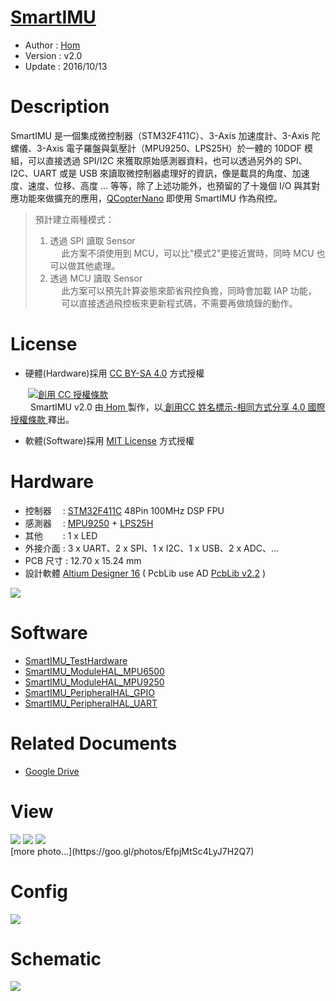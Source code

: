 ﻿[SmartIMU](https://github.com/Hom-Wang/SmartIMU)
========
* Author  : [Hom](http://about.me/Hom)
* Version : v2.0
* Update  : 2016/10/13

Description
========
SmartIMU 是一個集成微控制器（STM32F411C）、3-Axis 加速度計、3-Axis 陀螺儀、3-Axis 電子羅盤與氣壓計（MPU9250、LPS25H）於一體的 10DOF 模組，可以直接透過 SPI/I2C 來獲取原始感測器資料，也可以透過另外的 SPI、I2C、UART 或是 USB 來讀取微控制器處理好的資訊，像是載具的角度、加速度、速度、位移、高度 ... 等等，除了上述功能外，也預留的了十幾個 I/O 與其對應功能來做擴充的應用，[QCopterNano](https://github.com/QCopter/QCopterNano) 即使用 SmartIMU 作為飛控。
> 預計建立兩種模式：  
> 1. 透過 SPI 讀取 Sensor  
> 　 此方案不須使用到 MCU，可以比"模式2"更接近實時，同時 MCU 也可以做其他處理。  
> 2. 透過 MCU 讀取 Sensor  
> 　 此方案可以預先計算姿態來節省飛控負擔，同時會加載 IAP 功能，  
> 　 可以直接透過飛控板來更新程式碼，不需要再做燒錄的動作。  

License
========
* 硬體(Hardware)採用 [CC BY-SA 4.0](http://creativecommons.org/licenses/by-sa/4.0/deed.zh_TW)  方式授權 
  
　　<a rel="license" href="http://creativecommons.org/licenses/by-sa/4.0/deed.zh_TW"><img alt="創用 CC 授權條款" style="border-width:0" src="http://i.creativecommons.org/l/by-sa/3.0/tw/80x15.png" /></a>  
　　<span xmlns:dct="http://purl.org/dc/terms/" property="dct:title"> SmartIMU v2.0 </span>由<a xmlns:cc="http://creativecommons.org/ns#" href="http://about.me/Hom" property="cc:attributionName" rel="cc:attributionURL"> Hom </a>製作，以<a rel="license" href="http://creativecommons.org/licenses/by-sa/4.0/deed.zh_TW"> 創用CC 姓名標示-相同方式分享 4.0 國際 授權條款 </a>釋出。  

* 軟體(Software)採用 [MIT License](http://opensource.org/licenses/MIT) 方式授權  

Hardware
========
* 控制器　 : [STM32F411C](http://www.st.com/web/en/catalog/mmc/FM141/SC1169/SS1577/LN1877/PF260148) 48Pin 100MHz DSP FPU
* 感測器　 : [MPU9250](http://www.invensense.com/mems/gyro/mpu9250.html) + [LPS25H](http://www.st.com/web/catalog/sense_power/FM89/SC1316/PF255230)
* 其他　　 : 1 x LED
* 外接介面 : 3 x UART、2 x SPI、1 x I2C、1 x USB、2 x ADC、...
* PCB 尺寸 : 12.70 x 15.24 mm
* 設計軟體 [Altium Designer 16](http://www.altium.com/en/products/altium-designer) ( PcbLib use AD [PcbLib v2.2](https://github.com/KitSprout/AltiumDesigner_PcbLibrary/releases/tag/v2.2) )

<img src="https://lh3.googleusercontent.com/licxJsxRTuTLnPZZlofxS0ZMqrvBqYvuA-FqHDHxf8Oq6VUwYCk2uyAkr22z7EwHdeuyAnASocn5vM7uItCAZi5S3wWhRUFsGZMYnZrQiewkpgBc7S_-pd6NFrvHHTzyzLAEdI57nBOKRzxo-sV7nLZvLuy5dDp8kWAx5G9Iylb2brZFcyH3f5IcD4Y78eah89jBiIQfb6Omhc_-aSjhUXzB2hvIwAFj3thQ3bZsQW-9Jiy1rNDQKSnmwmY3IBmCTqiU_VATd6uq-Z4RW1W17xR88L22QXLcPiyQsKeTe5eQBlxzujmmOIpny1PlDelgeG6PQ9elcFpqGlSPiKmEmMl5QQYrtfquhti4lXoPWiavtQkvg3ZlF9YxY6RAf3dHQNhOEr8gcYc7m6tczmdy5lTY0F6PgDAZXVVxbnNWXq6N-QVrAEKPsewGP4mg17A-MoHurVD5PyCvI8l-MXWh2_WvgUktvqanB5jq69m_uUjDts7o4UIsXKphPlFTSpr7Q7Sj4BprPOsBF89t6-ZJbq2Vu2WmZsCb6usBPXLMV2E5HF-tgOAre3XMwK7Yb3Rsf637=w820-h640-no"/>

Software
========
* [SmartIMU_TestHardware](https://github.com/Hom-Wang/SmartIMU/tree/master/Software/SmartIMU_TestHardware)
* [SmartIMU_ModuleHAL_MPU6500](https://github.com/Hom-Wang/SmartIMU/tree/master/Software/SmartIMU_ModuleHAL_MPU6500)
* [SmartIMU_ModuleHAL_MPU9250](https://github.com/Hom-Wang/SmartIMU/tree/master/Software/SmartIMU_ModuleHAL_MPU9250)
* [SmartIMU_PeripheralHAL_GPIO](https://github.com/Hom-Wang/SmartIMU/tree/master/Software/SmartIMU_PeripheralHAL_GPIO)
* [SmartIMU_PeripheralHAL_UART](https://github.com/Hom-Wang/SmartIMU/tree/master/Software/SmartIMU_PeripheralHAL_UART)

Related Documents
========
* [Google Drive](https://goo.gl/lxlWVo)

View
========
<img src="https://lh3.googleusercontent.com/uQ88Q_gPXKgzSeStGQ-kGKBkgspJCNxCLVJEgJLyI2bOD6iCXu7vgKVb-sB1rm_2UdyNVsLckJeZDEsUs09l9bM1T7Zjx0xA0bXVbK6fJ07o5EJalJ3M4-LBCQ2Tf1mD4B7ZNaQ0yV9a0zehk06_iopncFqL3-mh-cNHpyHlX10utQy0yLPy_zVD6qcMk5QrytOvkRjKa5MUPi3irwiDNKGREHcH69BT-ZlBgN4UvjMarEvlWiu4Royo-rjPEPUEqcOPabIp4_zVM3PxC_TZSKQPFxSJMcAV0L3ftk52WU3g4F9wgoZD2Cfkz7nH3jLn0K-Q4heF0RcTXSVi2dZcXA1VYM0dPkqaZtyksGftCJUcU6BgGJK-vyrPK4c09LbxyvBLRjyCGWWb85tcGKuqMe8yDdrPB42ekp7R9JZGvVdcle4UnaAbf0T48Sz2ZjNIfh284tPhNBFTsV2FCIuV5BigISUcS3hNgJB8uFOb0-2GI3rY_V6MOZsWU4-eOfP_G3v5GVEfQTJMOHrznM0yxXdxbcuY75bp8WiN-OBi9_IMcycR3903zQWbrBs_WgTz8y97=w1034-h775-no"/>
<img src="https://lh3.googleusercontent.com/oCyDTi2Uh-SvK_QKjdw3HS-J1dwxIBlZTHVIbk71G106X3wA9O--8fw-Hm7cx8NuqmxbyS1XNw_WEPMcGO55gf-Gm7N_5SRLJYYF6pL3jGwT1-vkHcFL4fdYbmapGc7mP0XkyzicTwAlD7Hsjap35jFi3D4zbJh3BeAkgfUY1zR4J-IK9h5qrsyRMi5WQVgADcjEdDR6eZe45ruD_UKeiVBduCHZ77ULRT_gYF-WHGna7zMQDVRdQOX1FNQeex9BiPEc0yIUJp6H5mf12n7n3wRkOMiwurekXVc2tJUXAV849rOfx7rBI9_BgU_pBG6Hgicj2CQqL48nP6ouuY6pm5m27IT3KjPF-GE9IsDhdLhfAyYsxfDr4BfJ4PzYKkXDlXWpFri73uCD6BqtvyKV38x2EU0K2OUQeJoGVMax2DTyRLhGW7TkNt6ggz2gyYakrDPRl-z31X_qHViuklyptnqwBx5XuIWt6VQOMK9X6cZrq-zf2oJJgIwGU6XcIkNrOcj3f-aycWVdXDWhdGWOY9oR5xYijZmeh1ObMjPG2sL1UVoNF853Wa4RzxNmnrF5pt-o=w1034-h775-no"/>
<img src="https://lh3.googleusercontent.com/KXd2Y2Ptsf-PeH4lp2HCvZcebQV8Frodng1kN31TEERZ4A9GtYcO_6lQ6U-5C1ykVlfk5uw7Ohzipect9kMQDbHPYUZsgy7wxOBs34mEhkiBOvrTfbf0daDnmokohrkQde7yNl6_4HiePosvKPpWIkaL3WYN4upAiJ3WQldcl7o9gix6jXPbsk0XH4Po0l3CMOd7_cBHKCyHmbtmQgzPqg_0Z0VBEyM7vU6JbW8NRoSsELZ04CGhMnQ8W1UxdY0HpQ4i144YhPwnXoun9sEB6bSyvVOyfAVjkBMwtmSg6tKQthUOJlse7Wlr3bey8H1frH53UuiIRdGHxcXjS6i7ECXDxtTjtx0M_Ep3J0HnoD8YVfkt8pSWaWi0t0yiBxTRrd5_skJtTQMrrGd6n7mtok50kZ4ocYhZmez0WrcNg9wq1szxZw5nzUq197u-ua_BaErFCm0aUtWcpSxPn8egzY_0B5vJvzM5PE0c_M7HemDsKXEK1AE5Six2PmP7lj2B2qgrjpI4-jXBf7qB5Kb7-yR9XjDVjREVY6TEYIwHuDU-hM6BhA6YNpVhtWOTh3Pj518r=w1034-h775-no"/>

<br />
[more photo...](https://goo.gl/photos/EfpjMtSc4LyJ7H2Q7)

Config
========
<img src="https://lh3.googleusercontent.com/RAMiYRZOy7m7Q0N_PZFFitTtqaHwYe5qoBMcVmYCqb3L-loH2jtSlmJA4qScpVQKGNPhIfHEF2yB6P9qxlPrWauWn7GRzqYt7qk4pjLcXcVKB-S1AThwhuPk5dJ2xNg_YefzMYc_ifM0d8ro17nZMtYYocnfrmt7YRiJJnDw1LRM8un5VDwjLLx_wefNSfOuNHZZjrYY3H4UDSvpnBdyFgtcFG3azX3JefdaDegvEJ7MMe0gCFqlKdNDeGnALlkSn-znvb-u8yb4eFNdCsgg5ezHbeOCDoWPuyBtohuh2FcaURUcng1AQdF5SJ-F_F0MiytPY5lrn7Sra2gWxwz0zUGjpCaEUNniH3qfH4UxMOiaVrw--kryyArDugbQOFhJHzmUg9xGx1PY-K_XYlsDEdlLhUZjovEuRcReGG4sBPpgATewOkIEwLOfKt_pDfRlGQdZSUTqomt3dctXFInFKBhQXinjTUupyjtoBG-O-ZlvpehDrlyIoEZwmkH1h8izInWL-c5ePwdJiof_7fIZ4TEoJkE9PRs2GFNDhCeNGl3q7uWNmGIBDIEIi47kO03LXljb=w1360-h592-no"/>

Schematic
========
<img src="https://lh3.googleusercontent.com/1TX4mns8esvXUkUJbkO3DLjduwXPzqh_njAdmFrEUgbrfqa7nyj9Sy0QI2acpUgoZbLQXtM-0Sg-42d3TveDYvtD9V5hi94oXnS3LmK9e4yxuyfCRUNkDjwTRYT-3UV74_Pw1bKtGCoS6ZWtkqL7B8y9W5Q__1qOv7JwCA0i5Puaei5sFX8xXa60_zHRgkYQp9YULGPPvXqfavGJ_Shqae2e8GcgMMPNMZJSkcy6yaxHn7W3n27Aa__LCizYgr-AxG23FfmeRz8HEaV06kElCx_hFpXm6wBXP8AV6N_9TLFUYi1suGTpRv4h5k5XfmEkawSn7h4NPLInlYB2R9954INxRTrD7gjeckKix6Sme8atlVImXP6emUbAG6ZumIQpI2eHjU3XFmJxOBJGhSYxQUCe-06deO61G_CMVOg3oAtf1XbWEoTys4t0L5a9TDWLhfQXxY-nKwUQh0dwg69cMDMnWzNhhU2HPK4bohOWnWLhxX9srhgcBJosUWdUfC6fYxtS4WKHvaq_29geIeuMTjG3O2WkvJ5Ij2vGe2EVg0myH5OJL55L3OiEJPrNHobq3T9z=w1552-h1550-no" />
